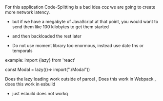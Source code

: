 For this application Code-Splitting is a bad idea coz we are going to create more network latency.
- but if we have a megabyte of JavaScript at that point, you would want to send them like 100 kilobytes to get them started
- and then backloaded the rest later


- Do not use moment library too enormous, instead use date fns or temporals

example:
import {lazy} from 'react'

const Modal = lazy(()=> import("./Modal"))

Does the lazy loading work outside of parcel , Does this work in Webpack , does this work in esbuild
- just esbuild does not workq

